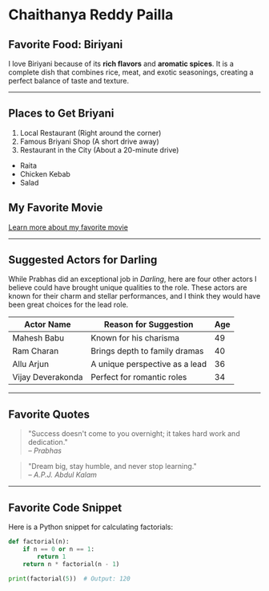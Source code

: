 # Chaithanya Reddy Pailla
## Favorite Food: Biriyani
I love Biriyani because of its **rich flavors** and **aromatic spices**. It is a complete dish that combines rice, meat, and exotic seasonings, creating a perfect balance of taste and texture.

---
## Places to Get Briyani
1. Local Restaurant (Right around the corner)
2. Famous Briyani Shop (A short drive away)
3. Restaurant in the City (About a 20-minute drive)
- Raita
- Chicken Kebab
- Salad


## My Favorite Movie
[Learn more about my favorite movie](./MyMovie.md)

---
## Suggested Actors for Darling

While Prabhas did an exceptional job in *Darling*, here are four other actors I believe could have brought unique qualities to the role. These actors are known for their charm and stellar performances, and I think they would have been great choices for the lead role.


| Actor Name         | Reason for Suggestion             | Age |
|--------------------|-----------------------------------|-----|
| Mahesh Babu        | Known for his charisma            | 49  |
| Ram Charan         | Brings depth to family dramas     | 40  |
| Allu Arjun         | A unique perspective as a lead    | 36  |
| Vijay Deverakonda  | Perfect for romantic roles        | 34  |


---
## Favorite Quotes

> "Success doesn't come to you overnight; it takes hard work and dedication."  
> *– Prabhas*

> "Dream big, stay humble, and never stop learning."  
> *– A.P.J. Abdul Kalam*

---
## Favorite Code Snippet

Here is a Python snippet for calculating factorials:

```python
def factorial(n):
    if n == 0 or n == 1:
        return 1
    return n * factorial(n - 1)

print(factorial(5))  # Output: 120
